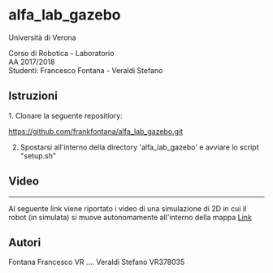 # alfa_lab_gazebo
Università di Verona

Corso di Robotica - Laboratorio <br>
AA 2017/2018 <br>
Studenti: Francesco Fontana - Veraldi Stefano <br>

<strong> <h2>  Istruzioni </h2>  </strong>
<p>
1. Clonare la seguente repositiory: <br>

https://github.com/frankfontana/alfa_lab_gazebo.git <br>

2. Spostarsi all'interno della directory 'alfa_lab_gazebo' e avviare lo script "setup.sh"
</p>
<strong> <h2> Video </h2> </strong>
<hr>
Al seguente link viene riportato i video di una simulazione di 2D in cui il robot (in simulata) si muove autonomamente all'interno della mappa
<a href="https://drive.google.com/open?id=11Y_Ipf1d9_DnDovqJzs5m8bk4dmJ4GJb"> Link </a>


<strong> <h2> Autori </h2> </strong>
Fontana Francesco VR ....
Veraldi Stefano VR378035

